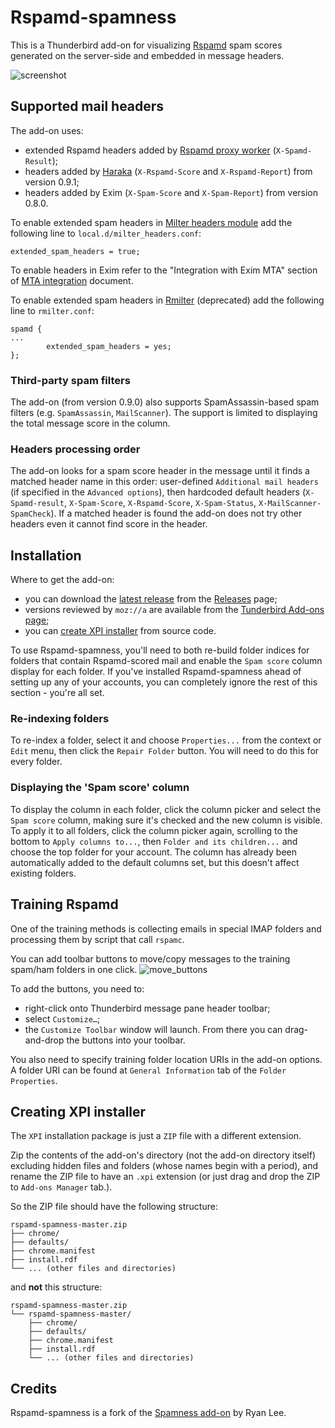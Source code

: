 Rspamd-spamness
===============

This is a Thunderbird add-on for visualizing [Rspamd](https://rspamd.com) spam scores generated
on the server-side and embedded in message headers.

![screenshot](https://cloud.githubusercontent.com/assets/2275981/12062734/4021734a-afb3-11e5-8558-626fedd797ee.png
"Rspamd-spamness adds a column to the thread pane (message list) and a header to the message pane. The size and saturation of a circle reflects larger or smaller spam score.")

## Supported mail headers

The add-on uses:
- extended Rspamd headers added by [Rspamd proxy worker](https://rspamd.com/doc/workers/rspamd_proxy.html) (`X-Spamd-Result`);
- headers added by [Haraka](http://haraka.github.io/manual/plugins/rspamd.html) (`X-Rspamd-Score` and `X-Rspamd-Report`) from version 0.9.1;
- headers added by Exim (`X-Spam-Score` and `X-Spam-Report`) from version 0.8.0.

To enable extended spam headers in [Milter headers module](https://rspamd.com/doc/modules/milter_headers.html) add the following line to `local.d/milter_headers.conf`:
~~~
extended_spam_headers = true;
~~~
To enable headers in Exim refer to the "Integration with Exim MTA" section of [MTA integration](https://rspamd.com/doc/integration.html) document.

To enable extended spam headers in [Rmilter](https://www.rspamd.com/rmilter/) (deprecated) add the following line to `rmilter.conf`:
~~~
spamd {
...
        extended_spam_headers = yes;
};
~~~

### Third-party spam filters

The add-on (from version 0.9.0) also supports SpamAssassin-based spam filters (e.g. `SpamAssassin`, `MailScanner`). The support is limited to displaying the total message score in the column.

### Headers processing order

The add-on looks for a spam score header in the message until it finds a matched header name in this order: user-defined `Additional mail headers` (if specified in the `Advanced options`), then hardcoded default headers (`X-Spamd-result`, `X-Spam-Score`, `X-Rspamd-Score`, `X-Spam-Status`, `X-MailScanner-SpamCheck`). If a matched header is found the add-on does not try other headers even it cannot find score in the header.

## Installation

Where to get the add-on:
- you can download the [latest release](https://github.com/moisseev/rspamd-spamness/releases/latest) from the [Releases](https://github.com/moisseev/rspamd-spamness/releases/) page;
- versions reviewed by `moz://a` are available from the [Tunderbird Add-ons page](https://addons.thunderbird.net/thunderbird/addon/rspamd-spamness/);
- you can [create XPI installer](#creating-xpi-installer) from source code.

To use Rspamd-spamness, you'll need to both re-build folder indices for folders that contain Rspamd-scored mail and enable the `Spam score` column display for each folder.  If you've installed Rspamd-spamness ahead of setting up any of your accounts, you can completely ignore the rest of this section - you're all set.

### Re-indexing folders
To re-index a folder, select it and choose `Properties...` from the context or `Edit` menu, then click the `Repair Folder` button.  You will need to do this for every folder.

### Displaying the 'Spam score' column
To display the column in each folder, click the column picker and select the `Spam score` column, making sure it's checked and the new column is visible.  To apply it to all folders, click the column picker again, scrolling to the bottom to `Apply columns to...`, then `Folder and its children...` and choose the top folder for your account.  The column has already been automatically added to the default columns set, but this doesn't affect existing folders.

## Training Rspamd

One of the training methods is collecting emails in special IMAP folders and processing them by script that call `rspamc`.

You can add toolbar buttons to move/copy messages to the training spam/ham folders in one click.
![move_buttons](https://cloud.githubusercontent.com/assets/2275981/18813761/36a41136-830e-11e6-8cf0-a9dd7042cc8b.png)

To add the buttons, you need to:
- right-click onto Thunderbird message pane header toolbar;
- select `Customize…`;
- the `Customize Toolbar` window will launch. From there you can drag-and-drop the buttons into your toolbar.

You also need to specify training folder location URIs in the add-on options. A folder URI can be found at `General Information` tab of the `Folder Properties`.

## Creating XPI installer

The `XPI` installation package is just a `ZIP` file with a different extension.

Zip the contents of the add-on's directory (not the add-on directory itself) excluding hidden files and folders (whose names begin with a period), and rename the ZIP file to have an `.xpi` extension (or just drag and drop the ZIP to `Add-ons Manager` tab.).

So the ZIP file should have the following structure:

~~~
rspamd-spamness-master.zip
├── chrome/
├── defaults/
├── chrome.manifest
├── install.rdf
└── ... (other files and directories)
~~~

and **not** this structure:

~~~
rspamd-spamness-master.zip
└── rspamd-spamness-master/
    ├── chrome/
    ├── defaults/
    ├── chrome.manifest
    ├── install.rdf
    └── ... (other files and directories)
~~~

## Credits

Rspamd-spamness is a fork of the [Spamness add-on](https://addons.mozilla.org/en-US/thunderbird/addon/spamness/) by Ryan Lee.
